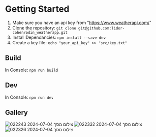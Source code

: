 # Getting Started

1. Make sure you have an api key from "https://www.weatherapi.com/"
2. Clone the repository: `git clone git@github.com:lidor-cohen/odin_weatherapp.git`
3. Install Dependancies: `npm install --save-dev`
4. Create a key file: `echo "your_api_key" >> "src/key.txt"`

## Build
In Console: `npm run build`

## Dev
In Console: `npm run dev`

## Gallery

![צילום מסך 2024-07-04 022243](https://github.com/lidor-cohen/odin_weatherapp/assets/167467533/5799d0b2-efff-49b2-affe-985d4df90582)
![צילום מסך 2024-07-04 022332](https://github.com/lidor-cohen/odin_weatherapp/assets/167467533/685773f1-a40d-45d6-860a-656afa2a2519)
![צילום מסך 2024-07-04 022326](https://github.com/lidor-cohen/odin_weatherapp/assets/167467533/0993e03a-490b-40d7-a369-984aabf12c24)
